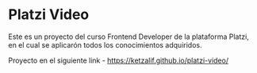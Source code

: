 # Platzi Video

Este es un proyecto del curso Frontend Developer de la plataforma Platzi, en el cual se aplicarón todos los conocimientos adquiridos.

Proyecto en el siguiente link - https://ketzalif.github.io/platzi-video/
